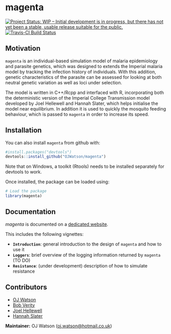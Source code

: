 
# magenta

[![Project Status: WIP – Initial development is in progress, but there
has not yet been a stable, usable release suitable for the
public.](https://www.repostatus.org/badges/latest/wip.svg)](https://www.repostatus.org/#wip)
[![Travis-CI Build
Status](https://travis-ci.org/ojwatson/magenta.png?branch=master)](https://travis-ci.org/ojwatson/magenta)

## Motivation

`magenta` is an individual-based simulation model of malaria
epidemiology and parasite genetics, which was designed to extends the
Imperial malaria model by tracking the infection history of individuals.
With this addition, genetic characteristics of the parasite can be
assessed for looking at both neutral genetic variation as well as loci
under selection.

The model is written in C++/Rcpp and interfaced with R, incorporating
both the deterministic version of the Imperial College Transmission
model developed by Joel Hellewell and Hannah Slater, which helps
initialise the model near equilibrium. In addition it is used to quickly
the mosquito feeding behaviour, which is passed to `magenta` in order to
increase its speed.

## Installation

You can also install `magenta` from github with:

``` r
#install.packages("devtools")
devtools::install_github("OJWatson/magenta")
```

Note that on Windows, a toolkit (Rtools) needs to be installed
separately for devtools to work.

Once installed, the package can be loaded using:

``` r
# Load the package
library(magenta)
```

## Documentation

*magenta* is documented on a [dedicated
website](https://ojwatson.github.io/magenta).

This includes the following vignettes:

  - **`Introduction`**: general introduction to the design of `magenta`
    and how to use it
  - **`Loggers`**: brief overview of the logging information returned by
    `magenta` (TO DO)
  - **`Resistance`**: (under development) description of how to simulate
    resistance

## Contributors

  - [OJ Watson](https://github.com/ojwatson)
  - [Bob Verity](https://github.com/bobverity)
  - [Joel Hellewell](https://github.com/jhellewell14)
  - [Hannah Slater](https://github.com/hannahslater)

**Maintainer:** OJ Watson (<oj.watson@hotmail.co.uk>)
